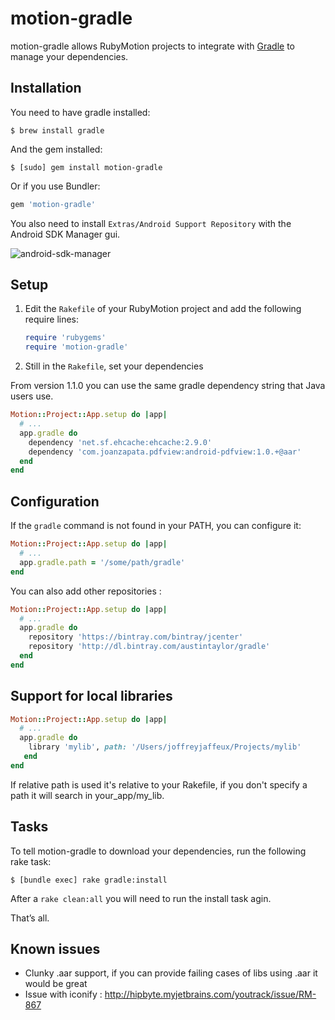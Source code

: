 # motion-gradle

motion-gradle allows RubyMotion projects to integrate with 
[Gradle](https://gradle.org/) to manage your dependencies.


## Installation

You need to have gradle installed: 

```
$ brew install gradle
```

And the gem installed: 

```
$ [sudo] gem install motion-gradle
```

Or if you use Bundler:

```ruby
gem 'motion-gradle'
```

You also need to install `Extras/Android Support Repository` with the Android SDK Manager gui.

![android-sdk-manager](https://raw.githubusercontent.com/jjaffeux/motion-gradle/master/images/android-sdk-manager.png)


## Setup

1. Edit the `Rakefile` of your RubyMotion project and add the following require
   lines:

   ```ruby
   require 'rubygems'
   require 'motion-gradle'
   ```

2. Still in the `Rakefile`, set your dependencies

From version 1.1.0 you can use the same gradle dependency string that Java users use.

  ```ruby
  Motion::Project::App.setup do |app|
    # ...
    app.gradle do
      dependency 'net.sf.ehcache:ehcache:2.9.0'
      dependency 'com.joanzapata.pdfview:android-pdfview:1.0.+@aar'
    end
  end
  ```

## Configuration

If the `gradle` command is not found in your PATH, you can configure it:

```ruby
Motion::Project::App.setup do |app|
  # ...
  app.gradle.path = '/some/path/gradle'
end
```

You can also add other repositories :

```ruby
Motion::Project::App.setup do |app|
  # ...
  app.gradle do
    repository 'https://bintray.com/bintray/jcenter'
    repository 'http://dl.bintray.com/austintaylor/gradle'
  end
end
```

## Support for local libraries

```ruby
Motion::Project::App.setup do |app|
  # ...
  app.gradle do
    library 'mylib', path: '/Users/joffreyjaffeux/Projects/mylib'
   end
end
```

If relative path is used it's relative to your Rakefile, if you don't specify a path it will search in your_app/my_lib.


## Tasks

To tell motion-gradle to download your dependencies, run the following rake
task:

```
$ [bundle exec] rake gradle:install
```

After a `rake clean:all` you will need to run the install task agin.

That’s all.


## Known issues

* Clunky .aar support, if you can provide failing cases of libs using .aar it would be great
* Issue with iconify : http://hipbyte.myjetbrains.com/youtrack/issue/RM-867
